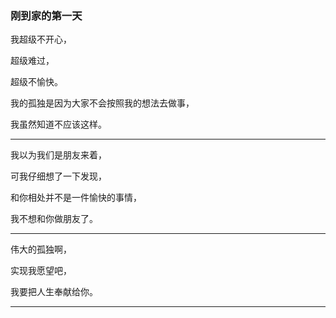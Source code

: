 ### 刚到家的第一天

我超级不开心，

超级难过，

超级不愉快。

我的孤独是因为大家不会按照我的想法去做事，

我虽然知道不应该这样。

---

我以为我们是朋友来着，

可我仔细想了一下发现，

和你相处并不是一件愉快的事情，

我不想和你做朋友了。

---

伟大的孤独啊，

实现我愿望吧，

我要把人生奉献给你。

---

